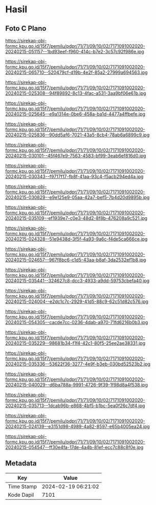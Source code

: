 # Hasil

## Foto C Plano

https://sirekap-obj-formc.kpu.go.id/15f7/pemilu/pdpr/71/71/09/10/02/7171091002020-20240215-051157--1bd93eef-f960-414c-b7e2-3c57c92f986e.jpg

https://sirekap-obj-formc.kpu.go.id/15f7/pemilu/pdpr/71/71/09/10/02/7171091002020-20240215-065710--520479cf-d19b-4e2f-85a2-27999a694563.jpg

https://sirekap-obj-formc.kpu.go.id/15f7/pemilu/pdpr/71/71/09/10/02/7171091002020-20240215-025308--94f89892-8c13-4fac-a531-3aa9bf06e61b.jpg

https://sirekap-obj-formc.kpu.go.id/15f7/pemilu/pdpr/71/71/09/10/02/7171091002020-20240215-025645--e9a1314e-0be6-458a-ba1d-4477a4ffbefe.jpg

https://sirekap-obj-formc.kpu.go.id/15f7/pemilu/pdpr/71/71/09/10/02/7171091002020-20240215-025836--90dd5af6-7021-43a5-8cb4-78ab6a6899c9.jpg

https://sirekap-obj-formc.kpu.go.id/15f7/pemilu/pdpr/71/71/09/10/02/7171091002020-20240215-030101--45f467e9-7563-4583-bf99-3eab6ef816d0.jpg

https://sirekap-obj-formc.kpu.go.id/15f7/pemilu/pdpr/71/71/09/10/02/7171091002020-20240215-030343--f9717f17-fb8f-41aa-93c4-f5acb294ed4a.jpg

https://sirekap-obj-formc.kpu.go.id/15f7/pemilu/pdpr/71/71/09/10/02/7171091002020-20240215-030829--e9e125e9-05aa-42a7-bef5-7b4d20d9895b.jpg

https://sirekap-obj-formc.kpu.go.id/15f7/pemilu/pdpr/71/71/09/10/02/7171091002020-20240215-035109--ef1939e7-c0e3-48d2-8f8b-476208a9c521.jpg

https://sirekap-obj-formc.kpu.go.id/15f7/pemilu/pdpr/71/71/09/10/02/7171091002020-20240215-024328--51e9438d-3f5f-4a93-9a6c-f4de5ca666ce.jpg

https://sirekap-obj-formc.kpu.go.id/15f7/pemilu/pdpr/71/71/09/10/02/7171091002020-20240215-024657--967f8bc6-c1d5-43aa-b8af-3da2532ef1b8.jpg

https://sirekap-obj-formc.kpu.go.id/15f7/pemilu/pdpr/71/71/09/10/02/7171091002020-20240215-035441--324627c8-dcc3-4933-a9dd-59753cbefa40.jpg

https://sirekap-obj-formc.kpu.go.id/15f7/pemilu/pdpr/71/71/09/10/02/7171091002020-20240215-024004--e2dc1c7c-2929-41d5-88c9-62c51d82c576.jpg

https://sirekap-obj-formc.kpu.go.id/15f7/pemilu/pdpr/71/71/09/10/02/7171091002020-20240215-054305--cacde7cc-0236-4dab-a970-71fd6216b0b3.jpg

https://sirekap-obj-formc.kpu.go.id/15f7/pemilu/pdpr/71/71/09/10/02/7171091002020-20240215-035229--98681b34-f1f4-42c1-80f5-25ee2ae38331.jpg

https://sirekap-obj-formc.kpu.go.id/15f7/pemilu/pdpr/71/71/09/10/02/7171091002020-20240215-035336--53622f36-3277-4e9f-b3eb-030bd52523b2.jpg

https://sirekap-obj-formc.kpu.go.id/15f7/pemilu/pdpr/71/71/09/10/02/7171091002020-20240215-040029--d6ba788a-9991-4726-9f39-1f98d8a4f538.jpg

https://sirekap-obj-formc.kpu.go.id/15f7/pemilu/pdpr/71/71/09/10/02/7171091002020-20240215-035713--1dcab96b-e868-4bf5-b1bc-5ea0f26c7df4.jpg

https://sirekap-obj-formc.kpu.go.id/15f7/pemilu/pdpr/71/71/09/10/02/7171091002020-20240215-024139--e3151d98-4989-4a82-8597-e65b4005ea24.jpg

https://sirekap-obj-formc.kpu.go.id/15f7/pemilu/pdpr/71/71/09/10/02/7171091002020-20240215-054547--ff30e4fa-17de-4a4b-81ef-ecc7c88c8f0e.jpg


## Metadata

| Key        | Value               |
| ---------- | ------------------- |
| Time Stamp | 2024-02-19 06:21:02 |
| Kode Dapil | 7101                |



